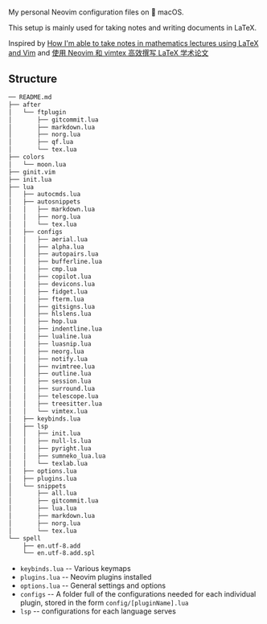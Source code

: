 #

My personal Neovim configuration files on &#63743; macOS.

This setup is mainly used for taking notes and writing documents in LaTeX.

Inspired by [How I'm able to take notes in mathematics lectures using LaTeX and Vim](https://castel.dev/post/lecture-notes-1/)
and [使用 Neovim 和 vimtex 高效撰写 LaTeX 学术论文](https://sspai.com/post/64080)

## Structure

```txt
── README.md
├── after
│   └── ftplugin
│       ├── gitcommit.lua
│       ├── markdown.lua
│       ├── norg.lua
│       ├── qf.lua
│       └── tex.lua
├── colors
│   └── moon.lua
├── ginit.vim
├── init.lua
├── lua
│   ├── autocmds.lua
│   ├── autosnippets
│   │   ├── markdown.lua
│   │   ├── norg.lua
│   │   └── tex.lua
│   ├── configs
│   │   ├── aerial.lua
│   │   ├── alpha.lua
│   │   ├── autopairs.lua
│   │   ├── bufferline.lua
│   │   ├── cmp.lua
│   │   ├── copilot.lua
│   │   ├── devicons.lua
│   │   ├── fidget.lua
│   │   ├── fterm.lua
│   │   ├── gitsigns.lua
│   │   ├── hlslens.lua
│   │   ├── hop.lua
│   │   ├── indentline.lua
│   │   ├── lualine.lua
│   │   ├── luasnip.lua
│   │   ├── neorg.lua
│   │   ├── notify.lua
│   │   ├── nvimtree.lua
│   │   ├── outline.lua
│   │   ├── session.lua
│   │   ├── surround.lua
│   │   ├── telescope.lua
│   │   ├── treesitter.lua
│   │   └── vimtex.lua
│   ├── keybinds.lua
│   ├── lsp
│   │   ├── init.lua
│   │   ├── null-ls.lua
│   │   ├── pyright.lua
│   │   ├── sumneko_lua.lua
│   │   └── texlab.lua
│   ├── options.lua
│   ├── plugins.lua
│   └── snippets
│       ├── all.lua
│       ├── gitcommit.lua
│       ├── lua.lua
│       ├── markdown.lua
│       ├── norg.lua
│       └── tex.lua
└── spell
    ├── en.utf-8.add
    └── en.utf-8.add.spl
```

- `keybinds.lua` -- Various keymaps
- `plugins.lua` -- Neovim plugins installed
- `options.lua` -- General settings and options
- `configs` -- A folder full of the configurations needed for each individual plugin, stored in the form `config/[pluginName].lua`
- `lsp` -- configurations for each language serves
